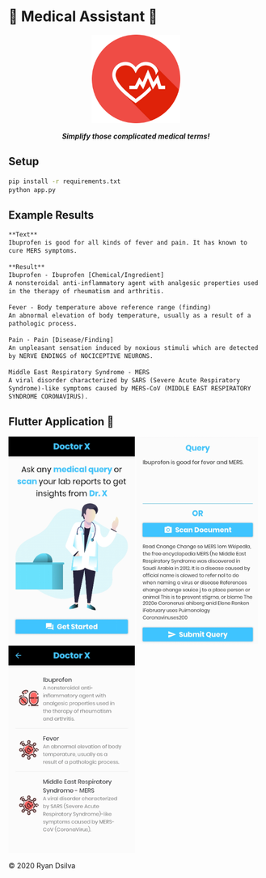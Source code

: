 # 🏥 Medical Assistant 🏥

<div style="text-align:center;">

<img src="./images/icon.png" width="175"/>

**_Simplify those complicated medical terms!_**

</div>

## Setup

```bash
pip install -r requirements.txt
python app.py
```

## Example Results

```
**Text**
Ibuprofen is good for all kinds of fever and pain. It has known to cure MERS symptoms.

**Result**
Ibuprofen - Ibuprofen [Chemical/Ingredient]
A nonsteroidal anti-inflammatory agent with analgesic properties used in the therapy of rheumatism and arthritis.

Fever - Body temperature above reference range (finding)
An abnormal elevation of body temperature, usually as a result of a pathologic process.

Pain - Pain [Disease/Finding]
An unpleasant sensation induced by noxious stimuli which are detected by NERVE ENDINGS of NOCICEPTIVE NEURONS.

Middle East Respiratory Syndrome - MERS
A viral disorder characterized by SARS (Severe Acute Respiratory Syndrome)-like symptoms caused by MERS-CoV (MIDDLE EAST RESPIRATORY SYNDROME CORONAVIRUS).
```

## Flutter Application 📱

<img style="display:inline;" src="./images/home.jpg" width="250"/>
<img style="display:inline;" src="./images/query.jpg" width="240"/>
<img style="display:inline;" src="./images/result.jpg" width="250"/>

&copy; 2020 Ryan Dsilva
